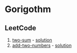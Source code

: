 # Gorigothm

## LeetCode

1. [two-sum](https://leetcode.com/problems/two-sum/) - [solution](./leetcode/two-sum/main_test.go)
2. [add-two-numbers](https://leetcode.com/problems/add-two-numbers/) - [solution](./leetcode/add-two-numbers/main_test.go)